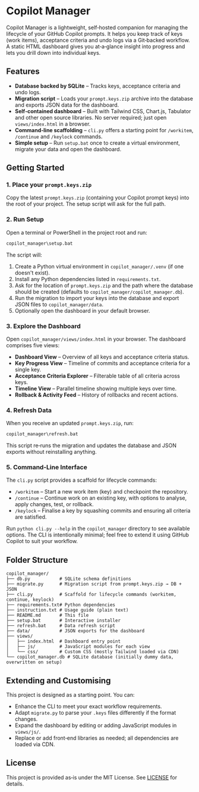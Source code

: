 # Copilot Manager

Copilot Manager is a lightweight, self‑hosted companion for managing the lifecycle of your GitHub Copilot prompts.  It helps you keep track of keys (work items), acceptance criteria and undo logs via a Git‑backed workflow.  A static HTML dashboard gives you at‑a‑glance insight into progress and lets you drill down into individual keys.

## Features

* **Database backed by SQLite** – Tracks keys, acceptance criteria and undo logs.
* **Migration script** – Loads your `prompt.keys.zip` archive into the database and exports JSON data for the dashboard.
* **Self‑contained dashboard** – Built with Tailwind CSS, Chart.js, Tabulator and other open source libraries.  No server required; just open `views/index.html` in a browser.
* **Command‑line scaffolding** – `cli.py` offers a starting point for `/workitem`, `/continue` and `/keylock` commands.
* **Simple setup** – Run `setup.bat` once to create a virtual environment, migrate your data and open the dashboard.

## Getting Started

### 1. Place your `prompt.keys.zip`

Copy the latest `prompt.keys.zip` (containing your Copilot prompt keys) into the root of your project.  The setup script will ask for the full path.

### 2. Run Setup

Open a terminal or PowerShell in the project root and run:

```bat
copilot_manager\setup.bat
```

The script will:

1. Create a Python virtual environment in `copilot_manager/.venv` (if one doesn't exist).
2. Install any Python dependencies listed in `requirements.txt`.
3. Ask for the location of `prompt.keys.zip` and the path where the database should be created (defaults to `copilot_manager/copilot_manager.db`).
4. Run the migration to import your keys into the database and export JSON files to `copilot_manager/data`.
5. Optionally open the dashboard in your default browser.

### 3. Explore the Dashboard

Open `copilot_manager/views/index.html` in your browser.  The dashboard comprises five views:

* **Dashboard View** – Overview of all keys and acceptance criteria status.
* **Key Progress View** – Timeline of commits and acceptance criteria for a single key.
* **Acceptance Criteria Explorer** – Filterable table of all criteria across keys.
* **Timeline View** – Parallel timeline showing multiple keys over time.
* **Rollback & Activity Feed** – History of rollbacks and recent actions.

### 4. Refresh Data

When you receive an updated `prompt.keys.zip`, run:

```bat
copilot_manager\refresh.bat
```

This script re‑runs the migration and updates the database and JSON exports without reinstalling anything.

### 5. Command‑Line Interface

The `cli.py` script provides a scaffold for lifecycle commands:

* `/workitem` – Start a new work item (key) and checkpoint the repository.
* `/continue` – Continue work on an existing key, with options to analyse, apply changes, test, or rollback.
* `/keylock` – Finalise a key by squashing commits and ensuring all criteria are satisfied.

Run `python cli.py --help` in the `copilot_manager` directory to see available options.  The CLI is intentionally minimal; feel free to extend it using GitHub Copilot to suit your workflow.

## Folder Structure

```
copilot_manager/
├── db.py           # SQLite schema definitions
├── migrate.py      # Migration script from prompt.keys.zip → DB + JSON
├── cli.py          # Scaffold for lifecycle commands (workitem, continue, keylock)
├── requirements.txt# Python dependencies
├── instruction.txt # Usage guide (plain text)
├── README.md       # This file
├── setup.bat       # Interactive installer
├── refresh.bat     # Data refresh script
├── data/           # JSON exports for the dashboard
├── views/
│   ├── index.html  # Dashboard entry point
│   ├── js/         # JavaScript modules for each view
│   └── css/        # Custom CSS (mostly Tailwind loaded via CDN)
└── copilot_manager.db # SQLite database (initially dummy data, overwritten on setup)
```

## Extending and Customising

This project is designed as a starting point.  You can:

* Enhance the CLI to meet your exact workflow requirements.
* Adapt `migrate.py` to parse your `.keys` files differently if the format changes.
* Expand the dashboard by editing or adding JavaScript modules in `views/js/`.
* Replace or add front‑end libraries as needed; all dependencies are loaded via CDN.

## License

This project is provided as‑is under the MIT License.  See [LICENSE](LICENSE) for details.
